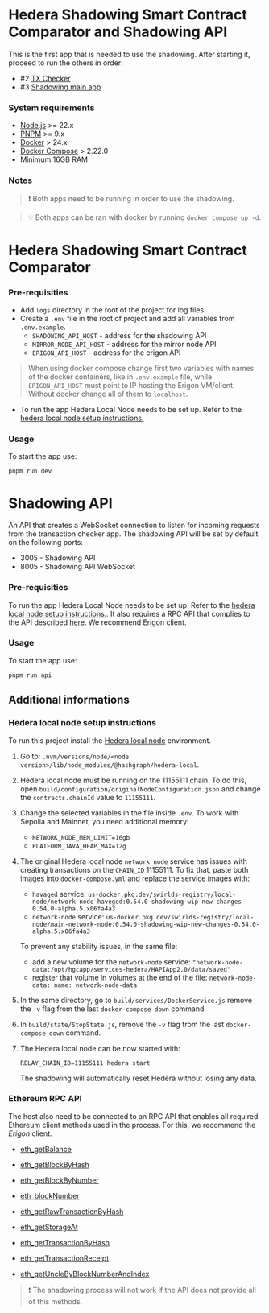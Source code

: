 # Hedera Shadowing Smart Contract Comparator and Shadowing API

This is the first app that is needed to use the shadowing. After starting it, proceed to run the others in order:

- #2 [TX Checker](../transaction-checker)
- #3 [Shadowing main app](../hedera-ethereum-shadowing)

### System requirements

- [Node.js](https://nodejs.org/en) >= 22.x
- [PNPM](https://pnpm.io/) >= 9.x
- [Docker](https://www.docker.com/) > 24.x
- [Docker Compose](https://docs.docker.com/compose/) > 2.22.0
- Minimum 16GB RAM

### Notes

> ❗️ Both apps need to be running in order to use the shadowing.

> 💡 Both apps can be ran with docker by running `docker compose up -d`.

# Hedera Shadowing Smart Contract Comparator

### Pre-requisities

- Add `logs` directory in the root of the project for log files.
- Create a `.env` file in the root of project and add all variables from `.env.example`.
  - `SHADOWING_API_HOST` - address for the shadowing API
  - `MIRROR_NODE_API_HOST` - address for the mirror node API
  - `ERIGON_API_HOST` - address for the erigon API

> When using docker compose change first two variables with names of the docker containers, like in `.env.example` file, while `ERIGON_API_HOST` must point to IP hosting the Erigon VM/client. Without docker change all of them to `localhost`.

- To run the app Hedera Local Node needs to be set up. Refer to the [hedera local node setup instructions.](#hedera-local-node-setup-instructions)

### Usage

To start the app use:

```
pnpm run dev
```

# Shadowing API

An API that creates a WebSocket connection to listen for incoming requests from the transaction checker app. The shadowing API will be set by default on the following ports:

- 3005 - Shadowing API
- 8005 - Shadowing API WebSocket

### Pre-requisities

To run the app Hedera Local Node needs to be set up. Refer to the [hedera local node setup instructions.](#hedera-local-node-setup-instructions). It also requires a RPC API that complies to the API described [here](#ethereum-rpc-api). We recommend Erigon client.

### Usage

To start the app use:

```
pnpm run api
```

## Additional informations

### Hedera local node setup instructions

To run this project install the [Hedera local node](https://github.com/hiero-ledger/hiero-local-node) environment.

1. Go to: `.nvm/versions/node/<node version>/lib/node_modules/@hashgraph/hedera-local`.

2. Hedera local node must be running on the 11155111 chain. To do this, open `build/configuration/originalNodeConfiguration.json` and change the `contracts.chainId` value to `11155111`.

3. Change the selected variables in the file inside `.env`. To work with Sepolia and Mainnet, you need additional memory:

   - `NETWORK_NODE_MEM_LIMIT=16gb`
   - `PLATFORM_JAVA_HEAP_MAX=12g`

4. The original Hedera local node `network_node` service has issues with creating transactions on the `CHAIN_ID` 11155111. To fix that, paste both images into `docker-compose.yml` and replace the service images with:

   - `havaged` service: `us-docker.pkg.dev/swirlds-registry/local-node/network-node-haveged:0.54.0-shadowing-wip-new-changes-0.54.0-alpha.5.x06fa4a3`
   - `network-node` service: `us-docker.pkg.dev/swirlds-registry/local-node/main-network-node:0.54.0-shadowing-wip-new-changes-0.54.0-alpha.5.x06fa4a3`

   To prevent any stability issues, in the same file:

   - add a new volume for the `network-node` service: `"network-node-data:/opt/hgcapp/services-hedera/HAPIApp2.0/data/saved"`
   - register that volume in volumes at the end of the file: `network-node-data: name: network-node-data`

5. In the same directory, go to `build/services/DockerService.js` remove the `-v` flag from the last `docker-compose down` command.

6. In `build/state/StopState.js`, remove the `-v` flag from the last `docker-compose down` command.

7. The Hedera local node can be now started with:

   ```
   RELAY_CHAIN_ID=11155111 hedera start
   ```

   The shadowing will automatically reset Hedera without losing any data.

### Ethereum RPC API

The host also need to be connected to an RPC API that enables all required Ethereum client methods used in the process. For this, we recommend the _Erigon_ client.

- [eth_getBalance](https://www.quicknode.com/docs/ethereum/eth_getBalance)

- [eth_getBlockByHash](https://www.quicknode.com/docs/ethereum/eth_getBlockByHash)

- [eth_getBlockByNumber](https://www.quicknode.com/docs/ethereum/eth_getBlockByNumber)

- [eth_blockNumber](https://www.quicknode.com/docs/ethereum/eth_blockNumber)

- [eth_getRawTransactionByHash](https://www.quicknode.com/docs/ethereum/eth_getRawTransactionByHash)

- [eth_getStorageAt](https://www.quicknode.com/docs/ethereum/eth_getStorageAt)

- [eth_getTransactionByHash](https://www.quicknode.com/docs/ethereum/eth_getTransactionByHash)

- [eth_getTransactionReceipt](https://www.quicknode.com/docs/ethereum/eth_getTransactionReceipt)

- [eth_getUncleByBlockNumberAndIndex](https://docs.alchemy.com/reference/eth-getunclebyblocknumberandindex)

> ❗️ The shadowing process will not work if the API does not provide all of this methods.
